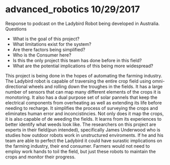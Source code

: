 # advanced_robotics 10/29/2017


Response to podcast on the Ladybird Robot being developed in Australia. 
Questions

* What is the goal of this project?
* What limitations exist for the system?
* Are there factors being simplified?
* Who is the Consumer here?
* Is this the only project this team has done before in this field?
* What are the potential implications of this being more widespread?


This project is being done in the hopes of automating the farming industry. The Ladybird robot is capable of traversing the entire crop field using omni-directional wheels and rolling down the troughes in the fields. It has a large number of sensors that can map many different elements of the crops it is monotoring. It also has a dual purpose set of solar pannels that keep the electrical components from overheating as well as extending its life before needing to recharge. It simplifies the process of surveying the crops and eliminates human error and inconcistincies. Not only does it map the crops, it is also capable of de weeding the fields. It learns from its experiences to better identify what weeds look like. The researchers on this project are experts in their  field(pun intended), specifically James Underwood who is studies how outdoor robots work in unstructured enviroments. If he and his team are able to perfect the Ladybird it could have surastic implications on the farming industry, their end consumer. Farmers would not need to employ work hands to toil the field, but just these robots to maintain the crops and monitor their progress. 